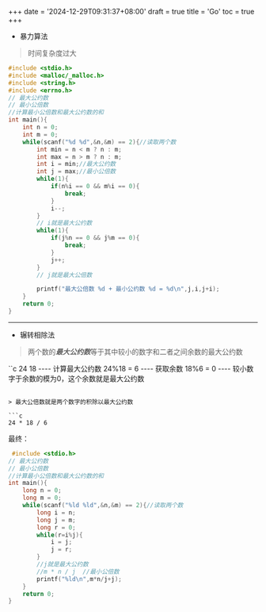 +++
date = '2024-12-29T09:31:37+08:00'
draft = true
title = 'Go'
toc = true
+++

- 暴力算法
> 时间复杂度过大

```c
#include <stdio.h>
#include <malloc/_malloc.h>
#include <string.h>
#include <errno.h>
// 最大公约数
// 最小公倍数
//计算最小公倍数和最大公约数的和
int main(){
    int n = 0;
    int m = 0;
    while(scanf("%d %d",&n,&m) == 2){//读取两个数
        int min = n < m ? n : m;
        int max = n > m ? n : m;
        int i = min;//最大公约数
        int j = max;//最小公倍数
        while(1){
            if(n%i == 0 && m%i == 0){
                break;
            }
            i--;
        }
        // i就是最大公约数
        while(1){
            if(j%n == 0 && j%m == 0){
                break;
            }
            j++;
        }
        // j就是最大公倍数

        printf("最大公倍数 %d + 最小公约数 %d = %d\n",j,i,j+i);
    }
    return 0;
}
```
----------

- 辗转相除法

> 两个数的***最大公约数***等于其中较小的数字和二者之间余数的最大公约数

``c
24 18 ---- 计算最大公约数
24%18 = 6 ---- 获取余数
18%6 = 0 ---- 较小数字于余数的模为0，这个余数就是最大公约数
```

> 最大公倍数就是两个数字的积除以最大公约数

```c
24 * 18 / 6
```

  最终：

```c
 #include <stdio.h>
// 最大公约数
// 最小公倍数
//计算最小公倍数和最大公约数的和
int main(){
    long n = 0;
    long m = 0;
    while(scanf("%ld %ld",&n,&m) == 2){//读取两个数
        long i = n;
        long j = m;
        long r = 0;
        while(r=i%j){
            i = j;
            j = r;
        }
        //j就是最大公约数
        //m * n / j  //最小公倍数
        printf("%ld\n",m*n/j+j);
    }
    return 0;
}
```
